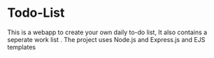 # Todo-List
This is a webapp to create your own daily to-do list, It also contains a seperate work list . The project uses Node.js and Express.js and EJS templates 
